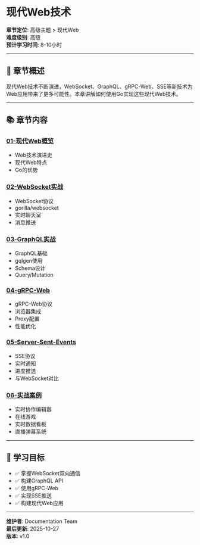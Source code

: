 # 现代Web技术

**章节定位**: 高级主题 > 现代Web  
**难度级别**: 高级  
**预计学习时间**: 8-10小时

---

## 📖 章节概述

现代Web技术不断演进，WebSocket、GraphQL、gRPC-Web、SSE等新技术为Web应用带来了更多可能性。本章讲解如何使用Go实现这些现代Web技术。

---

## 📚 章节内容

### [01-现代Web概览](./01-现代Web概览.md)
- Web技术演进史
- 现代Web特点
- Go的优势

### [02-WebSocket实战](./02-WebSocket实战.md)
- WebSocket协议
- gorilla/websocket
- 实时聊天室
- 消息推送

### [03-GraphQL实战](./03-GraphQL实战.md)
- GraphQL基础
- gqlgen使用
- Schema设计
- Query/Mutation

### [04-gRPC-Web](./04-gRPC-Web.md)
- gRPC-Web协议
- 浏览器集成
- Proxy配置
- 性能优化

### [05-Server-Sent-Events](./05-Server-Sent-Events.md)
- SSE协议
- 实时通知
- 进度推送
- 与WebSocket对比

### [06-实战案例](./06-实战案例.md)
- 实时协作编辑器
- 在线游戏
- 实时数据看板
- 直播弹幕系统

---

## 🎯 学习目标

- ✅ 掌握WebSocket双向通信
- ✅ 构建GraphQL API
- ✅ 使用gRPC-Web
- ✅ 实现SSE推送
- ✅ 构建现代Web应用

---

**维护者**: Documentation Team  
**最后更新**: 2025-10-27  
**版本**: v1.0

